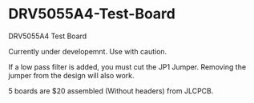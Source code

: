 # DRV5055A4-Test-Board
DRV5055A4 Test Board

Currently under developemnt. Use with caution.

If a low pass filter is added, you must cut the JP1 Jumper. Removing the jumper from the design will also work.


5 boards are $20 assembled (Without headers) from JLCPCB.

